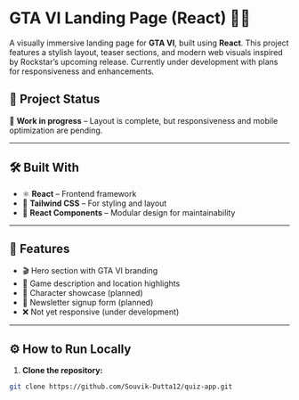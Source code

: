 # GTA VI Landing Page (React) 🚗🔥

A visually immersive landing page for **GTA VI**, built using **React**. This project features a stylish layout, teaser sections, and modern web visuals inspired by Rockstar’s upcoming release. Currently under development with plans for responsiveness and enhancements.

## 🚧 Project Status

🔧 **Work in progress** – Layout is complete, but responsiveness and mobile optimization are pending.

---

## 🛠️ Built With

- ⚛️ **React** – Frontend framework
- 🎨 **Tailwind CSS** – For styling and layout
- 📂 **React Components** – Modular design for maintainability

---

## 📸 Features

- 🎬 Hero section with GTA VI branding
- 📖 Game description and location highlights
- 👥 Character showcase (planned)
- 📩 Newsletter signup form (planned)
- ❌ Not yet responsive (under development)

---
## ⚙️ How to Run Locally

1. **Clone the repository:**

```bash
git clone https://github.com/Souvik-Dutta12/quiz-app.git